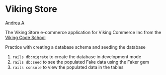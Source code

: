 Viking Store
============

[Andrea A](https://github.com/andie5/assignment_viking_store)


The Viking Store e-commerce application for Viking Commerce Inc
from the [Viking Code School](http://vikingcodeschool.com)

Practice with creating a database schema and seeding the database

1. `rails db:migrate` to create the database in development mode
2. `rails db:seed` to see the populated Fake data using the Faker gem
3. `rails console` to view the populated data in the tables
